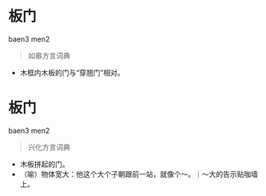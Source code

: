 # 板门
baen3 men2
> 如皋方言词典
- 木框内木板的门与“穿翘门”相对。

# 板门
baen3 men2
> 兴化方言词典
- 木板拼起的门。
- （喻）物体宽大：他这个大个子朝跟前一站，就像个～。｜～大的告示贴咖墙上。
